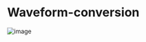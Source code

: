 # Waveform-conversion
![image](https://user-images.githubusercontent.com/84573792/221192390-45c3b96c-01f8-4d61-90d2-29023d806484.png)
